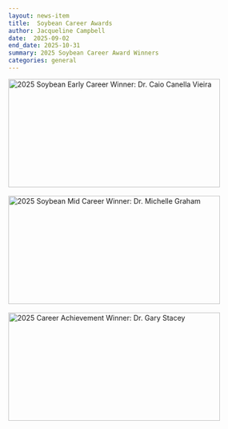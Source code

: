 ```yaml
---
layout: news-item
title:  Soybean Career Awards
author: Jacqueline Campbell
date:  2025-09-02
end_date: 2025-10-31
summary: 2025 Soybean Career Award Winners
categories: general    
---
```


<div class="uk-panel">
  <img class="uk-align-center uk-margin-remove-adjacent" src="https://data.soybase.org/annex/Glycine/max/meetings/soy_biennial/2025/2025_Early_Career.png" width="423" height="216" alt="2025 Soybean Early Career Winner: Dr. Caio Canella Vieira">
</div>
<br>
<div class="uk-panel">
  <img class="uk-align-center uk-margin-remove-adjacent" src="https://data.soybase.org/annex/Glycine/max/meetings/soy_biennial/2025/2025_Mid_Career.png" width="423" height="216" alt="2025 Soybean Mid Career Winner: Dr. Michelle Graham">
</div>
<br>
<div class="uk-panel">
  <img class="uk-align-center uk-margin-remove-adjacent" src="https://data.soybase.org/annex/Glycine/max/meetings/soy_biennial/2025/2025_Career_Achievement.png" width="423" height="216" alt="2025 Career Achievement Winner: Dr. Gary Stacey">
</div> 